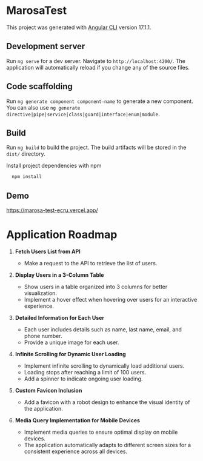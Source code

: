 # MarosaTest

This project was generated with [Angular CLI](https://github.com/angular/angular-cli) version 17.1.1.

## Development server

Run `ng serve` for a dev server. Navigate to `http://localhost:4200/`. The application will automatically reload if you change any of the source files.

## Code scaffolding

Run `ng generate component component-name` to generate a new component. You can also use `ng generate directive|pipe|service|class|guard|interface|enum|module`.

## Build

Run `ng build` to build the project. The build artifacts will be stored in the `dist/` directory.

Install project dependencies with npm

```bash
  npm install
```
## Demo

https://marosa-test-ecru.vercel.app/

# Application Roadmap

1. **Fetch Users List from API**
   - Make a request to the API to retrieve the list of users.

2. **Display Users in a 3-Column Table**
   - Show users in a table organized into 3 columns for better visualization.
   - Implement a hover effect when hovering over users for an interactive experience.

3. **Detailed Information for Each User**
   - Each user includes details such as name, last name, email, and phone number.
   - Provide a unique image for each user.

4. **Infinite Scrolling for Dynamic User Loading**
   - Implement infinite scrolling to dynamically load additional users.
   - Loading stops after reaching a limit of 100 users.
   - Add a spinner to indicate ongoing user loading.

5. **Custom Favicon Inclusion**
   - Add a favicon with a robot design to enhance the visual identity of the application.

6. **Media Query Implementation for Mobile Devices**
   - Implement media queries to ensure optimal display on mobile devices.
   - The application automatically adapts to different screen sizes for a consistent experience across all devices.




